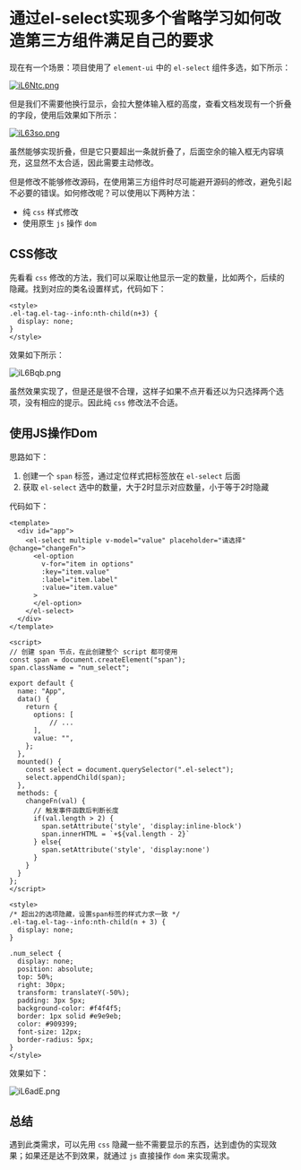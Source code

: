 # 通过el-select实现多个省略学习如何改造第三方组件满足自己的要求

现在有一个场景：项目使用了 `element-ui` 中的 `el-select` 组件多选，如下所示：

[![iL6Ntc.png](https://i.328888.xyz/2023/05/01/iL6Ntc.png)](https://imgloc.com/i/iL6Ntc)

但是我们不需要他换行显示，会拉大整体输入框的高度，查看文档发现有一个折叠的字段，使用后效果如下所示：

[![iL63so.png](https://i.328888.xyz/2023/05/01/iL63so.png)](https://imgloc.com/i/iL63so)

虽然能够实现折叠，但是它只要超出一条就折叠了，后面空余的输入框无内容填充，这显然不太合适，因此需要主动修改。

但是修改不能够修改源码，在使用第三方组件时尽可能避开源码的修改，避免引起不必要的错误。如何修改呢？可以使用以下两种方法：

- 纯 `css` 样式修改
- 使用原生 `js` 操作 `dom` 

## CSS修改

先看看 `css` 修改的方法，我们可以采取让他显示一定的数量，比如两个，后续的隐藏。找到对应的类名设置样式，代码如下：

```vue
<style>
.el-tag.el-tag--info:nth-child(n+3) {
  display: none;
}
</style>
```

效果如下所示：

![iL6Bqb.png](https://i.328888.xyz/2023/05/01/iL6Bqb.png)

虽然效果实现了，但是还是很不合理，这样子如果不点开看还以为只选择两个选项，没有相应的提示。因此纯 `css` 修改法不合适。

## 使用JS操作Dom

思路如下：

1. 创建一个 `span` 标签，通过定位样式把标签放在 `el-select` 后面
2. 获取 `el-select` 选中的数量，大于2时显示对应数量，小于等于2时隐藏

代码如下：

```vue
<template>
  <div id="app">
    <el-select multiple v-model="value" placeholder="请选择" @change="changeFn">
      <el-option
        v-for="item in options"
        :key="item.value"
        :label="item.label"
        :value="item.value"
      >
      </el-option>
    </el-select>
  </div>
</template>

<script>
// 创建 span 节点，在此创建整个 script 都可使用
const span = document.createElement("span");
span.className = "num_select";

export default {
  name: "App",
  data() {
    return {
      options: [
          // ...
      ],
      value: "",
    };
  },
  mounted() {
    const select = document.querySelector(".el-select");
    select.appendChild(span);
  },
  methods: {
    changeFn(val) {
      // 触发事件函数后判断长度
      if(val.length > 2) {
        span.setAttribute('style', 'display:inline-block')
        span.innerHTML = `+${val.length - 2}`
      } else{
        span.setAttribute('style', 'display:none')
      }
    }
  }
};
</script>

<style>
/* 超出2的选项隐藏，设置span标签的样式力求一致 */
.el-tag.el-tag--info:nth-child(n + 3) {
  display: none;
}

.num_select {
  display: none;
  position: absolute;
  top: 50%;
  right: 30px;
  transform: translateY(-50%);
  padding: 3px 5px;
  background-color: #f4f4f5;
  border: 1px solid #e9e9eb;
  color: #909399;
  font-size: 12px;
  border-radius: 5px;
}
</style>
```

效果如下：

![iL6adE.png](https://i.328888.xyz/2023/05/01/iL6adE.png)

## 总结

遇到此类需求，可以先用 `css` 隐藏一些不需要显示的东西，达到虚伪的实现效果；如果还是达不到效果，就通过 `js` 直接操作 `dom` 来实现需求。